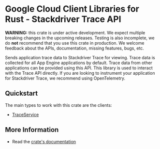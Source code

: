 # Google Cloud Client Libraries for Rust - Stackdriver Trace API

<!-- Code generated by sidekick. DO NOT EDIT. -->

**WARNING:** this crate is under active development. We expect multiple breaking
changes in the upcoming releases. Testing is also incomplete, we do **not**
recommend that you use this crate in production. We welcome feedback about the
APIs, documentation, missing features, bugs, etc.

Sends application trace data to Stackdriver Trace for viewing. Trace data
is collected for all App Engine applications by default. Trace data from
other applications can be provided using this API. This library is used to
interact with the Trace API directly. If you are looking to instrument
your application for Stackdriver Trace, we recommend using OpenTelemetry.

## Quickstart

The main types to work with this crate are the clients:

* [TraceService](https://docs.rs/google-cloud-trace-v2/latest/google_cloud_trace_v2/client/struct.TraceService.html)

## More Information

* Read the [crate's documentation](https://docs.rs/google-cloud-trace-v2/latest/google-cloud-trace-v2)
